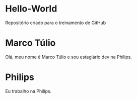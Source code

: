 # Hello-World
Repositório criado para o treinamento de GitHub
# Marco Túlio
Olá, meu nome é Marco Túlio e sou estagiário dev na Philips.
# Philips
Eu trabalho na Philips.
